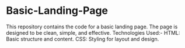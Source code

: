 # Basic-Landing-Page
This repository contains the code for a basic landing page. The page is designed to be clean, simple, and effective.
Technologies Used:-
HTML: Basic structure and content.
CSS: Styling for layout and design.

